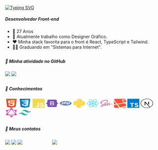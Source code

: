 [![Typing SVG](https://readme-typing-svg.herokuapp.com/?lines=<HelloWorld+/>&size=64&height=100&width=1920&center=true&color=61D9FA)](https://git.io/typing-svg)

##### Desenvolvedor Front-end

- 🎂 27 Anos
- 💼 Atualmente trabalho como Designer Gráfico.
- ❤️ Minha stack favorita para o front é React, TypeScript e Tailwind.
- 👨‍🎓 Graduando em "Sistemas para Internet".

<div>

##

##### 🤖 Minha atividade no GitHub
  
<div>
  <img height="160em" src="https://github-readme-streak-stats.herokuapp.com/?user=heloriel&hide_border=true&theme=react" />
  <img height="161em" src="https://github-readme-stats.vercel.app/api/top-langs/?username=heloriel&layout=compact&langs_count=7&theme=react&border_radius=4&hide_border=true"/>
</div>
 
 ##
   
 ##### 🧠 Conhecimentos
 
 <div>
         <img align="center" title="HTML5" alt="HTML" height="30" width="40" src="https://raw.githubusercontent.com/devicons/devicon/master/icons/html5/html5-original.svg">
         <img align="center"  title="CSS3" alt="CSS" height="30" width="40" src="https://raw.githubusercontent.com/devicons/devicon/master/icons/css3/css3-original.svg">
         <img align="center"  title="Javascript" alt="Js" height="30" width="40" src="https://raw.githubusercontent.com/devicons/devicon/master/icons/javascript/javascript-plain.svg">
         <img align="center" title="Bootstrap" alt="Bootstrap" height="30" width="40" src="https://raw.githubusercontent.com/devicons/devicon/master/icons/bootstrap/bootstrap-plain.svg">
         <img align="center" title="PHP" alt="PHP" height="30" width="40" src="https://raw.githubusercontent.com/devicons/devicon/master/icons/php/php-plain.svg">
         <img align="center" title="Python (Básico)" alt="Python" height="30" width="40" src="https://raw.githubusercontent.com/devicons/devicon/master/icons/python/python-plain.svg">     
        <img align="center" title="React" alt="React" height="30" width="40" src="https://raw.githubusercontent.com/devicons/devicon/master/icons/react/react-original.svg">
       <img align="center" title="Sass" alt="Sass" height="30" width="40" src="https://raw.githubusercontent.com/devicons/devicon/master/icons/sass/sass-original.svg">
         <img align="center" title="Laravel 8 (Básico)" alt="Laravel 8" height="30" width="40" src="https://raw.githubusercontent.com/devicons/devicon/master/icons/laravel/laravel-plain.svg">
         <img align="center" title="TypeScript (Estudando)" alt="TypeScript" height="30" width="40" src="https://raw.githubusercontent.com/devicons/devicon/master/icons/typescript/typescript-plain.svg">
         <img align="center" title="NextJS (Estudando)" alt="NextJS" height="30" width="40" src="https://raw.githubusercontent.com/devicons/devicon/master/icons/nextjs/nextjs-line.svg">
         <img align="center" title="GraphQL (Estudando)" alt="GraphQL" height="30" width="40" src="https://raw.githubusercontent.com/devicons/devicon/master/icons/graphql/graphql-plain.svg">
         <img align="center" title="Tailwind CSS (Estudando)" alt="Tailwind CSS" height="30" width="40" src="https://raw.githubusercontent.com/devicons/devicon/1119b9f84c0290e0f0b38982099a2bd027a48bf1/icons/tailwindcss/tailwindcss-plain.svg">
       
  </div>
 
 ##
 
  ##### 💬 Meus contatos
  
  <div>
    <a href="https://www.linkedin.com/in/matheus-andrade-ba2b16226/" target="_blank"><img src="https://img.shields.io/badge/-LinkedIn-%230077B5?style=for-the-badge&logo=linkedin&logoColor=white" target="_blank"></a>
     <a href = "mailto:andradematheus.dev@gmail.com"><img src="https://img.shields.io/badge/-Gmail-%23333?style=for-the-badge&logo=gmail&logoColor=white" target="_blank"></a>
 <a href="https://discord.gg/BYZ8pET" target="_blank"><img src="https://img.shields.io/badge/Discord-7289DA?style=for-the-badge&logo=discord&logoColor=white" target="_blank"></a>
 <a href="https://codepen.io/heloriel" target="_blank"><svg xmlns="http://www.w3.org/2000/svg" xmlns:xlink="http://www.w3.org/1999/xlink" width="92" height="20"><img src="https://img.shields.io/badge/Codepen.io-282A31?style=for-the-badge&logo=Codepen&logoColor=white" target="_blank"></a>
  </div>
